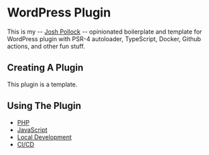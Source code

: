 # WordPress Plugin

This is my -- [Josh Pollock](https://joshpress.net) -- opinionated boilerplate and template for WordPress plugin with PSR-4 autoloader, TypeScript, Docker, Github actions, and other fun stuff.

## Creating A Plugin

This plugin is a template.

## Using The Plugin
- [PHP](https://shelob9.github.io/wordpress-plugin/php)
- [JavaScript](https://shelob9.github.io/wordpress-plugin/javascript)
- [Local Development](https://shelob9.github.io/wordpress-plugin/local-dev)
- [CI/CD](https://shelob9.github.io/wordpress-plugin/cicd)